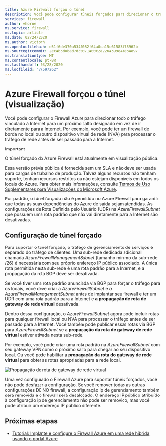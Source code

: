 ```yaml
---
title: Azure Firewall forçou o túnel
description: Você pode configurar túneis forçados para direcionar o tráfego vinculado à Internet para um firewall ou dispositivo virtual de rede adicional para posterior processamento.
services: firewall
author: vhorne
ms.service: firewall
ms.topic: article
ms.date: 02/24/2020
ms.author: victorh
ms.openlocfilehash: e51f6de370a5340082f64a0ca15c61583f75962b
ms.sourcegitcommit: 2ec4b3d0bad7dc0071400c2a2264399e4fe34897
ms.translationtype: MT
ms.contentlocale: pt-BR
ms.lasthandoff: 03/28/2020
ms.locfileid: "77597262"
---
```

# <a name="azure-firewall-forced-tunneling-preview"></a>Azure Firewall forçou o túnel (visualização)

Você pode configurar o Firewall Azure para direcionar todo o tráfego vinculado à Internet para um próximo salto designado em vez de ir diretamente para a Internet. Por exemplo, você pode ter um firewall de borda no local ou outro dispositivo virtual de rede (NVA) para processar o tráfego de rede antes de ser passado para a Internet.

> [!IMPORTANT]
> O túnel forçado do Azure Firewall está atualmente em visualização pública.
>
> Essa versão prévia pública é fornecida sem um SLA e não deve ser usada para cargas de trabalho de produção. Talvez alguns recursos não tenham suporte, tenham recursos restritos ou não estejam disponíveis em todos os locais do Azure. Para obter mais informações, consulte [Termos de Uso Suplementares para Visualizações do Microsoft Azure](https://azure.microsoft.com/support/legal/preview-supplemental-terms/).

Por padrão, o túnel forçado não é permitido no Azure Firewall para garantir que todas as suas dependências do Azure de saída sejam atendidas. As configurações de Rota Definida pelo Usuário (UDR) na *AzureFirewallSubnet* que possuem uma rota padrão que não vai diretamente para a Internet são desativadas.

## <a name="forced-tunneling-configuration"></a>Configuração de túnel forçado

Para suportar o túnel forçado, o tráfego de gerenciamento de serviços é separado do tráfego de clientes. Uma sub-rede dedicada adicional chamada *AzureFirewallManagementSubnet* (tamanho mínimo da sub-rede /26) é necessária com seu próprio endereço IP público associado. A única rota permitida nesta sub-rede é uma rota padrão para a Internet, e a propagação da rota BGP deve ser desativada.

Se você tiver uma rota padrão anunciada via BGP para forçar o tráfego para os locais, você deve criar a *AzureFirewallSubnet* e *a AzureFirewallManagementSubnet* antes de implantar seu firewall e ter um UDR com uma rota padrão para a Internet e **a propagação de rota de gateway de rede virtual** desativada.

Dentro dessa configuração, o *AzureFirewallSubnet* agora pode incluir rotas para qualquer firewall local ou NVA para processar o tráfego antes de ser passado para a Internet. Você também pode publicar essas rotas via BGP para *AzureFirewallSubnet* se a **propagação da rota de gateway de rede virtual** estiver ativada nesta sub-rede.

Por exemplo, você pode criar uma rota padrão na *AzureFirewallSubnet* com seu gateway VPN como o próximo salto para chegar ao seu dispositivo local. Ou você pode habilitar a **propagação da rota do gateway de rede virtual** para obter as rotas apropriadas para a rede local.

![Propagação de rota de gateway de rede virtual](media/forced-tunneling/route-propagation.png)

Uma vez configurado o Firewall Azure para suportar túneis forçados, você não pode desfazer a configuração. Se você remover todas as outras configurações DE NO firewall, a configuração ip de gerenciamento também será removida e o firewall será desalocado. O endereço IP público atribuído à configuração ip de gerenciamento não pode ser removido, mas você pode atribuir um endereço IP público diferente.

## <a name="next-steps"></a>Próximas etapas

- [Tutorial: Implante e configure o Firewall Azure em uma rede híbrida usando o portal Azure](tutorial-hybrid-portal.md)